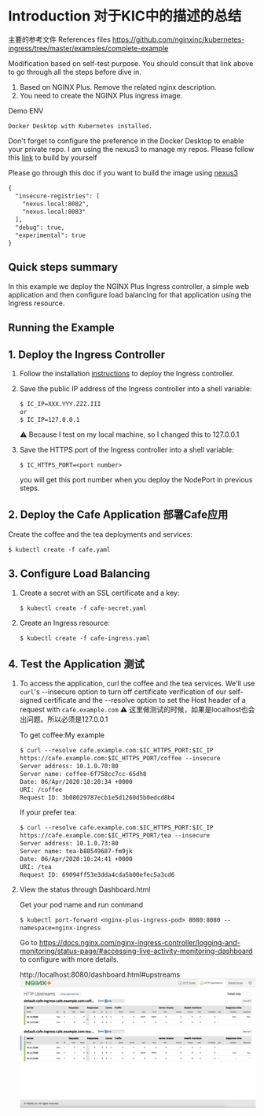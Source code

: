 # Introduction 对于KIC中的描述的总结

主要的参考文件
References files
https://github.com/nginxinc/kubernetes-ingress/tree/master/examples/complete-example

Modification based on self-test purpose. You should consult that link above to go through all the steps before dive in.
1. Based on NGINX Plus. Remove the related nginx description.
2. You need to create the NGINX Plus ingress image.

Demo ENV

    Docker Desktop with Kubernetes installed.

Don't forget to configure the preference in the Docker Desktop to enable your private repo. I am using the nexus3 to manage my repos. Please follow this [link](https://docs.nginx.com/nginx-ingress-controller/installation/building-ingress-controller-image/#building-the-image-and-pushing-it-to-the-private-registry) to build by yourself

Please go through this doc if you want to build the image using [nexus3](https://github.com/highblue/docker/blob/master/nexus3.md)

```
{
  "insecure-registries": [
    "nexus.local:8082",
    "nexus.local:8083"
  ],
  "debug": true,
  "experimental": true
}
```

## Quick steps summary

In this example we deploy the NGINX Plus Ingress controller, a simple web application and then configure load balancing for that application using the Ingress resource.

## Running the Example

## 1. Deploy the Ingress Controller

1. Follow the installation [instructions](https://docs.nginx.com/nginx-ingress-controller/installation/installation-with-manifests/) to deploy the Ingress controller.

2. Save the public IP address of the Ingress controller into a shell variable:
    ```
    $ IC_IP=XXX.YYY.ZZZ.III
    or
    $ IC_IP=127.0.0.1
    ```
    ⚠️ Because I test on my local machine, so I changed this to 127.0.0.1
3. Save the HTTPS port of the Ingress controller into a shell variable:
    ```
    $ IC_HTTPS_PORT=<port number>
    ```
    you will get this port number when you deploy the NodePort in previous steps.

## 2. Deploy the Cafe Application 部署Cafe应用

Create the coffee and the tea deployments and services:
```
$ kubectl create -f cafe.yaml
```

## 3. Configure Load Balancing

1. Create a secret with an SSL certificate and a key:
    ```
    $ kubectl create -f cafe-secret.yaml
    ```

2. Create an Ingress resource:
    ```
    $ kubectl create -f cafe-ingress.yaml
    ```

## 4. Test the Application 测试

1. To access the application, curl the coffee and the tea services. We'll use ```curl```'s --insecure option to turn off certificate verification of our self-signed
certificate and the --resolve option to set the Host header of a request with ```cafe.example.com```
    ⚠️ 这里做测试的时候，如果是localhost也会出问题。所以必须是127.0.0.1
    
    To get coffee:My example
    ```
    $ curl --resolve cafe.example.com:$IC_HTTPS_PORT:$IC_IP https://cafe.example.com:$IC_HTTPS_PORT/coffee --insecure
    Server address: 10.1.0.70:80
    Server name: coffee-6f758cc7cc-65dh8
    Date: 06/Apr/2020:10:20:34 +0000
    URI: /coffee
    Request ID: 3b08029787ecb1e5d1260d5b0edcd8b4
    ```
    If your prefer tea:
    ```
    $ curl --resolve cafe.example.com:$IC_HTTPS_PORT:$IC_IP https://cafe.example.com:$IC_HTTPS_PORT/tea --insecure
    Server address: 10.1.0.73:80
    Server name: tea-b88549687-fm9jk
    Date: 06/Apr/2020:10:24:41 +0000
    URI: /tea
    Request ID: 69094ff53e3dda4cda5b00efec5a3cd6
    ```
 2. View the status through Dashboard.html
    
    Get your pod name and run command
    
    ```
    $ kubectl port-forward <nginx-plus-ingress-pod> 8080:8080 --namespace=nginx-ingress
    ```
    Go to <https://docs.nginx.com/nginx-ingress-controller/logging-and-monitoring/status-page/#accessing-live-activity-monitoring-dashboard> to configure with more details.
    
    http://localhost:8080/dashboard.html#upstreams ![Dashboard](NICDashboard.png)
